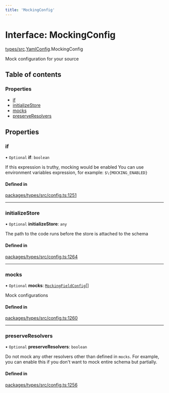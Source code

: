 ```yaml
---
title: 'MockingConfig'
---
```


# Interface: MockingConfig

[types/src](../modules/types_src).[YamlConfig](../modules/types_src.YamlConfig).MockingConfig

Mock configuration for your source

## Table of contents

### Properties

- [if](types_src.YamlConfig.MockingConfig#if)
- [initializeStore](types_src.YamlConfig.MockingConfig#initializestore)
- [mocks](types_src.YamlConfig.MockingConfig#mocks)
- [preserveResolvers](types_src.YamlConfig.MockingConfig#preserveresolvers)

## Properties

### if

• `Optional` **if**: `boolean`

If this expression is truthy, mocking would be enabled
You can use environment variables expression, for example: `$\{MOCKING_ENABLED}`

#### Defined in

[packages/types/src/config.ts:1251](https://github.com/Urigo/graphql-mesh/blob/master/packages/types/src/config.ts#L1251)

___

### initializeStore

• `Optional` **initializeStore**: `any`

The path to the code runs before the store is attached to the schema

#### Defined in

[packages/types/src/config.ts:1264](https://github.com/Urigo/graphql-mesh/blob/master/packages/types/src/config.ts#L1264)

___

### mocks

• `Optional` **mocks**: [`MockingFieldConfig`](types_src.YamlConfig.MockingFieldConfig)[]

Mock configurations

#### Defined in

[packages/types/src/config.ts:1260](https://github.com/Urigo/graphql-mesh/blob/master/packages/types/src/config.ts#L1260)

___

### preserveResolvers

• `Optional` **preserveResolvers**: `boolean`

Do not mock any other resolvers other than defined in `mocks`.
For example, you can enable this if you don't want to mock entire schema but partially.

#### Defined in

[packages/types/src/config.ts:1256](https://github.com/Urigo/graphql-mesh/blob/master/packages/types/src/config.ts#L1256)

